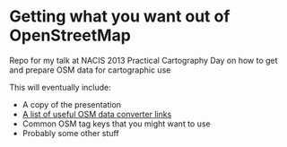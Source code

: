 Getting what you want out of OpenStreetMap
==========================================

Repo for my talk at NACIS 2013 Practical Cartography Day on how to get and prepare OSM data for cartographic use

This will eventually include:

* A copy of the presentation
* [A list of useful OSM data converter links](https://github.com/pdxmele/gwyw-osm/blob/master/converters.md)
* Common OSM tag keys that you might want to use
* Probably some other stuff
